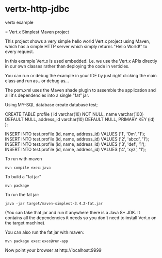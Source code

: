 # vertx-http-jdbc
vertx example

= Vert.x Simplest Maven project

This project shows a very simple hello world Vert.x project using Maven, which has a simple HTTP server which
simply returns "Hello World!" to every request.

In this example Vert.x is used embedded. I.e. we use the Vert.x APIs directly in our own classes rather than deploying
the code in verticles.

You can run or debug the example in your IDE by just right clicking the main class and run as.. or debug as...

The pom.xml uses the Maven shade plugin to assemble the application and all it's dependencies into a single "fat" jar.

Using MY-SQL database
create database test;

CREATE TABLE profile (
  id varchar(10) NOT NULL,
  name varchar(100) DEFAULT NULL,
  address_id varchar(10) DEFAULT NULL,
  PRIMARY KEY (id)
);

INSERT INTO test.profile (id, name, address_id) VALUES ('1', 'Om', '1');
INSERT INTO test.profile (id, name, address_id) VALUES ('2', 'abcd', '1');
INSERT INTO test.profile (id, name, address_id) VALUES ('3', 'def', '1');
INSERT INTO test.profile (id, name, address_id) VALUES ('4', 'xyz', '1');

To run with maven

    mvn compile exec:java

To build a "fat jar"

    mvn package

To run the fat jar:

    java -jar target/maven-simplest-3.4.2-fat.jar

(You can take that jar and run it anywhere there is a Java 8+ JDK. It contains all the dependencies it needs so you
don't need to install Vert.x on the target machine).

You can also run the fat jar with maven:

    mvn package exec:exec@run-app

Now point your browser at http://localhost:9999
